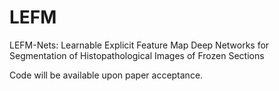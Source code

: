 # LEFM
LEFM-Nets: Learnable Explicit Feature Map Deep Networks for Segmentation of Histopathological Images of Frozen Sections

Code will be available upon paper acceptance.
